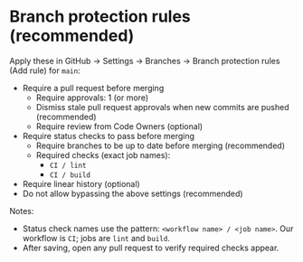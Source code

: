 # Branch protection rules (recommended)

Apply these in GitHub → Settings → Branches → Branch protection rules (Add rule) for `main`:

- Require a pull request before merging
  - Require approvals: 1 (or more)
  - Dismiss stale pull request approvals when new commits are pushed (recommended)
  - Require review from Code Owners (optional)
- Require status checks to pass before merging
  - Require branches to be up to date before merging (recommended)
  - Required checks (exact job names):
    - `CI / lint`
    - `CI / build`
- Require linear history (optional)
- Do not allow bypassing the above settings (recommended)

Notes:
- Status check names use the pattern: `<workflow name> / <job name>`. Our workflow is `CI`; jobs are `lint` and `build`.
- After saving, open any pull request to verify required checks appear.
